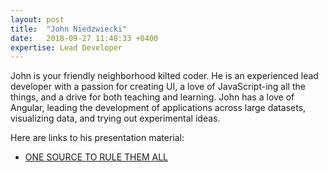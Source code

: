 ```yaml
---
layout: post
title:  "John Niedzwiecki"
date:   2018-09-27 11:48:33 +0400
expertise: Lead Developer
---
```


John is your friendly neighborhood kilted coder. He is an experienced lead developer with a passion for creating UI, a love of JavaScript-ing all the things, and a drive for both teaching and learning. John has a love of Angular, leading the development of applications across large datasets, visualizing data, and trying out experimental ideas.

Here are links to his presentation material:

- [ONE SOURCE TO RULE THEM ALL](https://devintxcontent.blob.core.windows.net/showcontent/AngularMix%20Presentations%202018/router-first-architecture.pdf)
